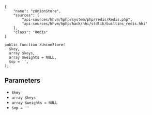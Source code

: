 ``` yamlmeta
{
    "name": "zUnionStore",
    "sources": [
        "api-sources/hhvm/hphp/system/php/redis/Redis.php",
        "api-sources/hhvm/hphp/hack/hhi/stdlib/builtins_redis.hhi"
    ],
    "class": "Redis"
}
```




``` Hack
public function zUnionStore(
  $key,
  array $keys,
  array $weights = NULL,
  $op = '',
);
```




## Parameters




+ ` $key `
+ ` array $keys `
+ ` array $weights = NULL `
+ ` $op = '' `
<!-- HHAPIDOC -->
